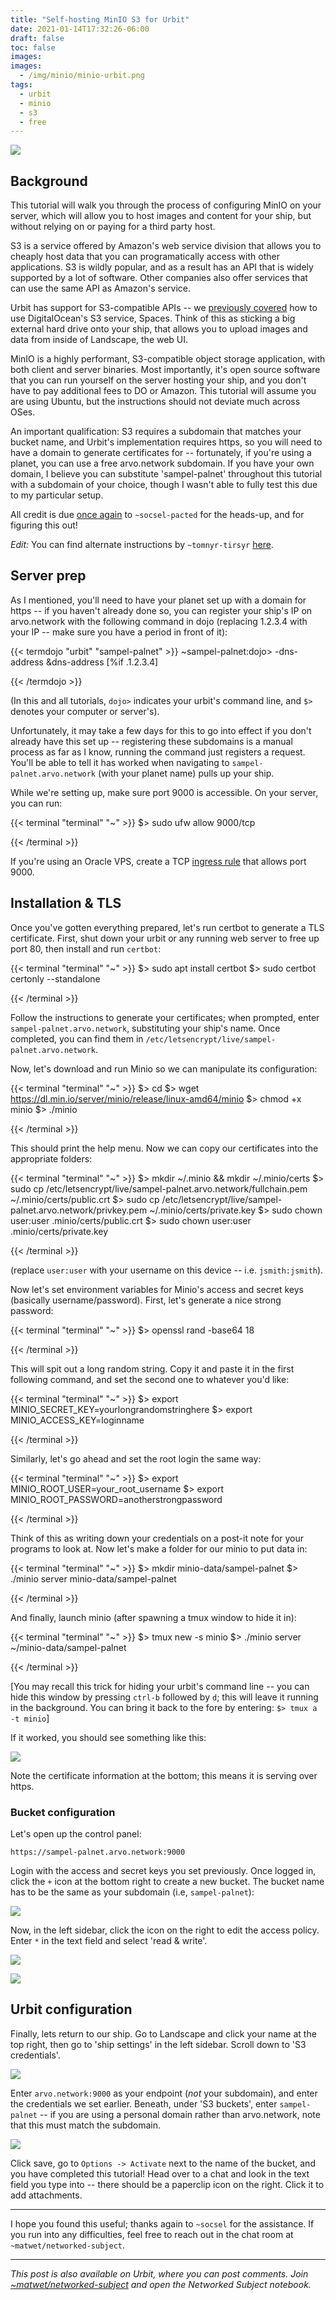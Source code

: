 ```yaml
---
title: "Self-hosting MinIO S3 for Urbit"
date: 2021-01-14T17:32:26-06:00
draft: false
toc: false
images:
images:
  - /img/minio/minio-urbit.png
tags: 
  - urbit
  - minio
  - s3
  - free
---
```


![](/img/minio/minio-urbit.png)

## Background

This tutorial will walk you through the process of configuring MinIO on your server, which will allow you to host images and content for your ship, but without relying on or paying for a third party host.

S3 is a service offered by Amazon's web service division that allows you to cheaply host data that you can programatically access with other applications. S3 is wildly popular, and as a result has an API that is widely supported by a lot of software. Other companies also offer services that can use the same API as Amazon's service.

Urbit has support for S3-compatible APIs -- we [previously covered](/posts/configuring-s3-urbit/) how to use DigitalOcean's S3 service, Spaces. Think of this as sticking a big external hard drive onto your ship, that allows you to upload images and data from inside of Landscape, the web UI.

MinIO is a highly performant, S3-compatible object storage application, with both client and server binaries. Most importantly, it's open source software that you can run yourself on the server hosting your ship, and you don't have to pay additional fees to DO or Amazon. This tutorial will assume you are using Ubuntu, but the instructions should not deviate much across OSes. 

An important qualification: S3 requires a subdomain that matches your bucket name, and Urbit's implementation requires https, so you will need to have a domain to generate certificates for -- fortunately, if you're using a planet, you can use a free arvo.network subdomain. If you have your own domain, I believe you can substitute 'sampel-palnet' throughout this tutorial with a subdomain of your choice, though I wasn't able to fully test this due to my particular setup.

All credit is due [once again](/posts/free-cloud-oracle/) to `~socsel-pacted` for the heads-up, and for figuring this out!

*Edit:* You can find alternate instructions by `~tomnyr-tirsyr` [here](https://www.notion.so/MinIO-S3-Urbit-a18a584293b3459e8785339e60145b11).

## Server prep

As I mentioned, you'll need to have your planet set up with a domain for https -- if you haven't already done so, you can register your ship's IP on arvo.network with the following command in dojo (replacing 1.2.3.4 with your IP -- make sure you have a period in front of it): 

{{< termdojo "urbit" "sampel-palnet" >}}
~sampel-palnet:dojo> -dns-address &dns-address [%if .1.2.3.4]
 
  
{{< /termdojo >}}

(In this and all tutorials, `dojo>` indicates your urbit's command line, and `$>` denotes your computer or server's).

Unfortunately, it may take a few days for this to go into effect if you don't already have this set up -- registering these subdomains is a manual process as far as I know, running the command just registers a request. You'll be able to tell it has worked when navigating to `sampel-palnet.arvo.network` (with your planet name) pulls up your ship.

While we're setting up, make sure port 9000 is accessible. On your server, you can run:

{{< terminal "terminal" "~" >}}
$> sudo ufw allow 9000/tcp
 

{{< /terminal >}}

If you're using an Oracle VPS, create a TCP [ingress rule](/posts/free-cloud-oracle/#configuring-software) that allows port 9000.

## Installation & TLS

Once you've gotten everything prepared, let's run certbot to generate a TLS certificate. First, shut down your urbit or any running web server to free up port 80, then install and run `certbot`:

{{< terminal "terminal" "~" >}}
$> sudo apt install certbot
$> sudo certbot certonly --standalone
 

{{< /terminal >}}

Follow the instructions to generate your certificates; when prompted, enter `sampel-palnet.arvo.network`, substituting your ship's name. Once completed, you can find them in `/etc/letsencrypt/live/sampel-palnet.arvo.network`.

Now, let's download and run Minio so we can manipulate its configuration:

{{< terminal "terminal" "~" >}}
$> cd
$> wget https://dl.min.io/server/minio/release/linux-amd64/minio
$> chmod +x minio
$> ./minio
 

{{< /terminal >}}

This should print the help menu. Now we can copy our certificates into the appropriate folders: 

{{< terminal "terminal" "~" >}}
$> mkdir ~/.minio && mkdir ~/.minio/certs
$> sudo cp /etc/letsencrypt/live/sampel-palnet.arvo.network/fullchain.pem ~/.minio/certs/public.crt
$> sudo cp /etc/letsencrypt/live/sampel-palnet.arvo.network/privkey.pem ~/.minio/certs/private.key
$> sudo chown user:user .minio/certs/public.crt
$> sudo chown user:user .minio/certs/private.key
 

{{< /terminal >}}

(replace `user:user` with your username on this device -- i.e. `jsmith:jsmith`).

Now let's set environment variables for Minio's access and secret keys (basically username/password). First, let's generate a nice strong password:

{{< terminal "terminal" "~" >}}
$> openssl rand -base64 18
 

{{< /terminal >}}

This will spit out a long random string. Copy it and paste it in the first following command, and set the second one to whatever you'd like: 

{{< terminal "terminal" "~" >}}
$> export MINIO_SECRET_KEY=yourlongrandomstringhere
$> export MINIO_ACCESS_KEY=loginname
 

{{< /terminal >}}

Similarly, let's go ahead and set the root login the same way:

{{< terminal "terminal" "~" >}}
$> export MINIO_ROOT_USER=your_root_username 
$> export MINIO_ROOT_PASSWORD=anotherstrongpassword 
 

{{< /terminal >}}

Think of this as writing down your credentials on a post-it note for your programs to look at. Now let's make a folder for our minio to put data in:

{{< terminal "terminal" "~" >}}
$> mkdir minio-data/sampel-palnet
$> ./minio server minio-data/sampel-palnet
 

{{< /terminal >}}

And finally, launch minio (after spawning a tmux window to hide it in):

{{< terminal "terminal" "~" >}}
$> tmux new -s minio
$> ./minio server ~/minio-data/sampel-palnet
 

{{< /terminal >}}

[You may recall this trick for hiding your urbit's command line -- you can hide this window by pressing `ctrl-b` followed by `d`; this will leave it running in the background. You can bring it back to the fore by entering: `$> tmux a -t minio`]

If it worked, you should see something like this:

![](/img/minio/minio2.png)

Note the certificate information at the bottom; this means it is serving over https.

### Bucket configuration

Let's open up the control panel: 

`https://sampel-palnet.arvo.network:9000`

Login with the access and secret keys you set previously. Once logged in, click the `+` icon at the bottom right to create a new bucket. The bucket name has to be the same as your subdomain (i.e, `sampel-palnet`):

![](/img/minio/minio3.png)

Now, in the left sidebar, click the icon on the right to edit the access policy. Enter `*` in the text field and select 'read & write'.

![](/img/minio/minio4.jpg)

![](/img/minio/minio8.jpeg)



## Urbit configuration

Finally, lets return to our ship. Go to Landscape and click your name at the top right, then go to 'ship settings' in the left sidebar. Scroll down to 'S3 credentials'.

![](/img/minio/minio6.png)

Enter `arvo.network:9000` as your endpoint (*not* your subdomain), and enter the credentials we set earlier. Beneath, under 'S3 buckets', enter `sampel-palnet` -- if you are using a personal domain rather than arvo.network, note that this must match the subdomain.

![](/img/minio/minio7.jpeg)

Click save, go to `Options -> Activate` next to the name of the bucket, and you have completed this tutorial! Head over to a chat and look in the text field you type into -- there should be a paperclip icon on the right. Click it to add attachments.


---


I hope you found this useful; thanks again to `~socsel` for the assistance. If you run into any difficulties, feel free to reach out in the chat room at `~matwet/networked-subject`.

---

*This post is also available on Urbit, where you can post comments. Join [~matwet/networked-subject](web+urbitgraph://group/~matwet/networked-subject/) and open the Networked Subject notebook.*